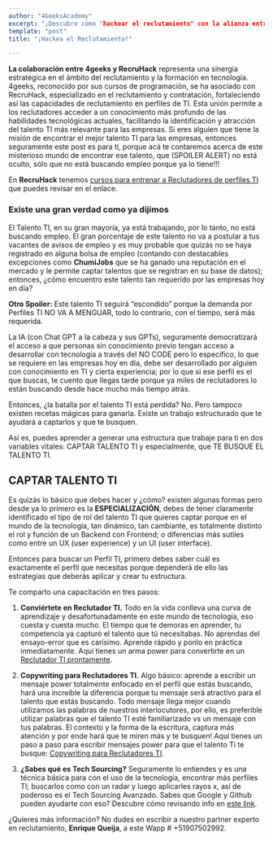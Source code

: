```yaml
---
author: "4GeeksAcademy"
excerpt: "¡Descubre cómo "hackear el reclutamiento" con la alianza entre 4geeks y RecruHack! Potencian el talento TI 💻 Unen fuerzas para captar y formar profesionales en tecnología."
template: "post"
title: "¡Hackea el Reclutamiento!"

---
```

**La colaboración entre 4geeks y RecruHack** representa una sinergia estratégica en el ámbito del reclutamiento y la formación en tecnología. 4geeks, reconocido por  sus cursos de programación, se ha asociado con RecruHack, especializado en el reclutamiento y contratación, fortaleciendo así las capacidades de reclutamiento en perfiles de TI. Esta unión permite a los reclutadores acceder a un conocimiento más profundo de las habilidades tecnológicas actuales, facilitando la identificación y atracción del talento TI más relevante para las empresas.
Si eres alguien que tiene la misión de encontrar el mejor talento TI para las empresas, entonces seguramente este post es para ti, porque acá te contaremos acerca de este misterioso mundo de encontrar ese talento, que (SPOILER ALERT) no está oculto, sólo que no está buscando empleo porque ya lo tiene!!!

En **RecruHack** tenemos [cursos para entrenar a Reclutadores de perfiles TI](https://recruhack.com/) que puedes revisar en el enlace. 


### Existe una gran verdad como ya dijimos
El Talento TI, en su gran mayoría, ya está trabajando, por lo tanto, no está buscando empleo. El gran porcentaje de este talento no va a postular a tus vacantes de avisos de empleo y es muy probable que quizás no se haya registrado en alguna bolsa de empleo (contando con destacables excepciones como **ChumiJobs** que se ha ganado una reputación en el mercado y le permite captar talentos que se registran en su base de datos); entonces, ¿cómo encuentro este talento tan requerido por las empresas hoy en día?

**Otro Spoiler:** Este talento TI seguirá “escondido” porque la demanda por Perfiles TI NO VA A MENGUAR, todo lo contrario, con el tiempo, será más requerida.

La IA (con Chat GPT a la cabeza y sus GPTs), seguramente democratizará el acceso a que personas sin conocimiento previo tengan acceso a desarrollar con tecnología a través del NO CODE pero lo específico, lo que se requiere en las empresas hoy en día, debe ser desarrollado por alguien con conocimiento en TI y cierta experiencia; por lo que si ese perfil es el que buscas, te cuento que llegas tarde porque ya miles de reclutadores lo están buscando desde hace mucho más tiempo atrás.

Entonces, ¿la batalla por el talento TI está perdida? No. Pero tampoco existen recetas mágicas para ganarla. Existe un trabajo estructurado que te ayudará a captarlos y que te busquen.

Así es, puedes aprender a generar una estructura que trabaje para ti en dos variables vitales: CAPTAR TALENTO TI y especialmente, que TE BUSQUE EL TALENTO TI.

## **CAPTAR TALENTO TI**

Es quizás lo básico que debes hacer y ¿cómo? existen algunas formas pero desde ya lo primero es la **ESPECIALIZACIÓN**, debes de tener claramente identificado el tipo de rol del talento TI que quieres captar porque en el mundo de la tecnología, tan dinámico, tan cambiante, es totalmente distinto el rol y función de un Backend con Frontend; o diferencias más sutiles como entre un UX (user experience) y un UI (user interface).

Entonces para buscar un Perfil TI, primero debes saber cuál es exactamente el perfil que necesitas porque dependerá de ello las estrategias que deberás aplicar y crear tu estructura.

Te comparto una capacitación en tres pasos:

1. **Conviértete en Reclutador TI.**
    Todo en la vida conlleva una curva de aprendizaje y desafortunadamente en este mundo de tecnología, eso cuesta y cuesta mucho. El tiempo que te demoras en aprender, tu competencia ya capturó el talento que tú necesitabas. No aprendas del ensayo-error que es carísimo. Aprende rápido y ponlo en práctica inmediatamente. Aquí tienes un arma power para convertirte en un [Reclutador TI prontamente](https://recruhack.com/reclutador-it-curso/).

2. **Copywriting para Reclutadores TI.**
    Algo básico: aprende a escribir un mensaje power totalmente enfocado en el perfil que estás buscando, hará una increíble la diferencia porque tu mensaje será atractivo para el talento que estás buscando. Todo mensaje llega mejor cuando utilizamos las palabras de nuestros interlocutores, por ello, es preferible utilizar palabras que el talento TI esté familiarizado vs un mensaje con tus palabras. El contexto y la forma de la escritura, captura más atención y por ende hará que te miren más y te busquen! Aquí tienes un paso a paso para escribir mensajes power para que el talento Ti te busque: [Copywriting para Reclutadores TI](https://recruhack.com/copy/).

3. **¿Sabes qué es Tech Sourcing?**
    Seguramente lo entiendes y es una técnica básica para con el uso de la tecnología, encontrar más perfiles TI; buscarlos como con un radar y luego aplicarles rayos x, así de poderoso es el Tech Sourcing Avanzado. Sabes que Google y Github pueden ayudarte con eso? Descubre cómo revisando info en [este link](https://recruhack.com/sourcing2/).

¿Quieres más información? No dudes en escribir a nuestro partner experto en reclutamiento, **Enrique Queija**, a este Wapp # +51907502992.
